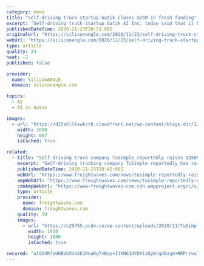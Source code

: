 ```yaml
---
category: news
title: "Self-driving truck startup Gatik closes $25M in fresh funding"
excerpt: "Self-driving truck startup Gatik AI Inc. today said that it has closed a $25 million funding round to streamline the so-called “middle mile” of enterprise supply chains. The Series A round was co-led by Wittington Ventures and Innovation Endeavors,"
publishedDateTime: 2020-11-23T20:51:00Z
originalUrl: "https://siliconangle.com/2020/11/23/self-driving-truck-startup-gatik-closes-25m-fresh-funding/"
webUrl: "https://siliconangle.com/2020/11/23/self-driving-truck-startup-gatik-closes-25m-fresh-funding/"
type: article
quality: 24
heat: -1
published: false

provider:
  name: SiliconANGLE
  domain: siliconangle.com

topics:
  - AI
  - AI in Autos

images:
  - url: "https://d15shllkswkct0.cloudfront.net/wp-content/blogs.dir/1/files/2020/11/gatik.jpg"
    width: 1000
    height: 667
    isCached: true

related:
  - title: "Self-driving truck company TuSimple reportedly raises $350M"
    excerpt: "Self-driving trucking company TuSimple reportedly has raised about $350 million in a Series E round closing this month, according to Forbes. Citing two people “familiar with the matter,” Forbes said the raise was being led by consulting and investment firm VectoIQ,"
    publishedDateTime: 2020-11-23T20:42:00Z
    webUrl: "https://www.freightwaves.com/news/tusimple-reportedly-raises-350m"
    ampWebUrl: "https://www.freightwaves.com/news/tusimple-reportedly-raises-350m/amp"
    cdnAmpWebUrl: "https://www-freightwaves-com.cdn.ampproject.org/c/s/www.freightwaves.com/news/tusimple-reportedly-raises-350m/amp"
    type: article
    provider:
      name: freightwaves.com
      domain: freightwaves.com
    quality: 59
    images:
      - url: "https://s29755.pcdn.co/wp-content/uploads/2020/11/TuSimple_Raises_.jpg"
        width: 1920
        height: 1080
        isCached: true

secured: "alGO4RfaUHBVbXVaSE1RnuRgTvBop+IJKN61UYDXtzOyNrgd0zqA+RRPrzvu1zSdi3PZis2koXZLURn24vFfp5hHXJYOSO1VrABmze8KKk1uaCLjjNS7oKiyUV3n8MKhFnBLHQbc0eiHeXwo2ft2+sR/MndHm+rlrxRfTUXwb3G3PFhc5gJer2hDkT7OXwsDIxDFqyxrObXhJnRIWo2bUtAblXtvjxkfPRSKWuIsswq85XdnQzevv/vGAaPTR2N0/uOy5SktriPXDHrgIw1Knjx/c7G43KId7qHOZOvaJkRx9LqwjzaAJTpjrYtG/kQcZv8z7r9HqzEf9P0auE8k0QJUhbPtsavagKLiuKmjak8=;ckEQbSAhhCq1Lgp/zPoDkQ=="
---
```


